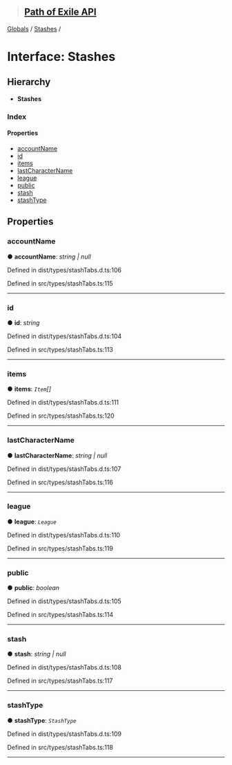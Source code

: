> ## [Path of Exile API](../README.md)

[Globals](../globals.md) / [Stashes](stashes.md) /

# Interface: Stashes

## Hierarchy

* **Stashes**

### Index

#### Properties

* [accountName](stashes.md#accountname)
* [id](stashes.md#id)
* [items](stashes.md#items)
* [lastCharacterName](stashes.md#lastcharactername)
* [league](stashes.md#league)
* [public](stashes.md#public)
* [stash](stashes.md#stash)
* [stashType](stashes.md#stashtype)

## Properties

###  accountName

● **accountName**: *string | null*

Defined in dist/types/stashTabs.d.ts:106

Defined in src/types/stashTabs.ts:115

___

###  id

● **id**: *string*

Defined in dist/types/stashTabs.d.ts:104

Defined in src/types/stashTabs.ts:113

___

###  items

● **items**: *`Item`[]*

Defined in dist/types/stashTabs.d.ts:111

Defined in src/types/stashTabs.ts:120

___

###  lastCharacterName

● **lastCharacterName**: *string | null*

Defined in dist/types/stashTabs.d.ts:107

Defined in src/types/stashTabs.ts:116

___

###  league

● **league**: *`League`*

Defined in dist/types/stashTabs.d.ts:110

Defined in src/types/stashTabs.ts:119

___

###  public

● **public**: *boolean*

Defined in dist/types/stashTabs.d.ts:105

Defined in src/types/stashTabs.ts:114

___

###  stash

● **stash**: *string | null*

Defined in dist/types/stashTabs.d.ts:108

Defined in src/types/stashTabs.ts:117

___

###  stashType

● **stashType**: *`StashType`*

Defined in dist/types/stashTabs.d.ts:109

Defined in src/types/stashTabs.ts:118

___